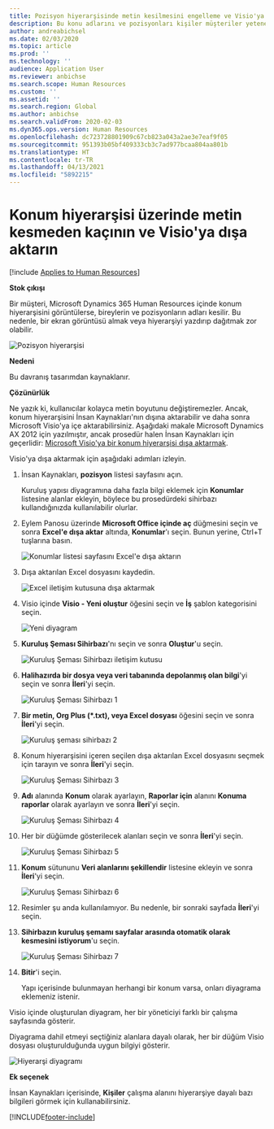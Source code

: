 ```yaml
---
title: Pozisyon hiyerarşisinde metin kesilmesini engelleme ve Visio'ya aktarma
description: Bu konu adlarını ve pozisyonları kişiler müşteriler yetenek için Microsoft Dynamics 365 Human Resources için hiyerarşi görüntülediğinizde nerede kesiliyor sorununu açıklar. Metin kesme, hiyerarşinin ekran görüntüsünün veya baskısının alınmasını zorlaştırabilir.
author: andreabichsel
ms.date: 02/03/2020
ms.topic: article
ms.prod: ''
ms.technology: ''
audience: Application User
ms.reviewer: anbichse
ms.search.scope: Human Resources
ms.custom: ''
ms.assetid: ''
ms.search.region: Global
ms.author: anbichse
ms.search.validFrom: 2020-02-03
ms.dyn365.ops.version: Human Resources
ms.openlocfilehash: dc723728801909c67cb823a043a2ae3e7eaf9f05
ms.sourcegitcommit: 951393b05bf409333cb3c7ad977bcaa804aa801b
ms.translationtype: HT
ms.contentlocale: tr-TR
ms.lasthandoff: 04/13/2021
ms.locfileid: "5892215"
---
```

# <a name="avoid-text-truncation-on-the-position-hierarchy-and-export-to-visio"></a>Konum hiyerarşisi üzerinde metin kesmeden kaçının ve Visio'ya dışa aktarın

[!include [Applies to Human Resources](../includes/applies-to-hr.md)]

**Stok çıkışı**

Bir müşteri, Microsoft Dynamics 365 Human Resources içinde konum hiyerarşisini görüntülerse, bireylerin ve pozisyonların adları kesilir. Bu nedenle, bir ekran görüntüsü almak veya hiyerarşiyi yazdırıp dağıtmak zor olabilir.

![Pozisyon hiyerarşisi](media/position-h.png)

**Nedeni**

Bu davranış tasarımdan kaynaklanır.

**Çözünürlük**

Ne yazık ki, kullanıcılar kolayca metin boyutunu değiştiremezler. Ancak, konum hiyerarşisini İnsan Kaynakları'nın dışına aktarabilir ve daha sonra Microsoft Visio'ya içe aktarabilirsiniz. Aşağıdaki makale Microsoft Dynamics AX 2012 için yazılmıştır, ancak prosedür halen İnsan Kaynakları için geçerlidir: [Microsoft Visio'ya bir konum hiyerarşisi dışa aktarmak](/dynamicsax-2012/appuser-itpro/export-a-position-hierarchy-to-microsoft-visio).

Visio'ya dışa aktarmak için aşağıdaki adımları izleyin.

1. İnsan Kaynakları, **pozisyon** listesi sayfasını açın.

    Kuruluş yapısı diyagramına daha fazla bilgi eklemek için **Konumlar** listesine alanlar ekleyin, böylece bu prosedürdeki sihirbazı kullandığınızda kullanılabilir olurlar.

2. Eylem Panosu üzerinde **Microsoft Office içinde aç** düğmesini seçin ve sonra **Excel'e dışa aktar** altında, **Konumlar**'ı seçin. Bunun yerine, Ctrl+T tuşlarına basın.

    ![Konumlar listesi sayfasını Excel'e dışa aktarın](media/org-admin.png)

3. Dışa aktarılan Excel dosyasını kaydedin.

    ![Excel iletişim kutusuna dışa aktarmak](media/export-excel.png)

4. Visio içinde **Visio - Yeni oluştur** öğesini seçin ve **İş** şablon kategorisini seçin.

    ![Yeni diyagram](media/new.png)

5. **Kuruluş Şeması Sihirbazı**'nı seçin ve sonra **Oluştur**'u seçin.

    ![Kuruluş Şeması Sihirbazı iletişim kutusu](media/orgchart-wizard.png)

6. **Halihazırda bir dosya veya veri tabanında depolanmış olan bilgi**'yi seçin ve sonra **İleri**'yi seçin.

    ![Kuruluş Şeması Sihirbazı 1](media/orgchart-wizard7.png)

7. **Bir metin, Org Plus (\*.txt), veya Excel dosyası** öğesini seçin ve sonra **İleri**'yi seçin.

    ![Kuruluş şeması sihirbazı 2](media/orgchart-wizard3.png)

8. Konum hiyerarşisini içeren seçilen dışa aktarılan Excel dosyasını seçmek için tarayın ve sonra **İleri**'yi seçin.

    ![Kuruluş Şeması Sihirbazı 3](media/orgchart-wizard2.png)

9. **Adı** alanında **Konum** olarak ayarlayın, **Raporlar için** alanını **Konuma raporlar** olarak ayarlayın ve sonra **İleri**'yi seçin.

    ![Kuruluş Şeması Sihirbazı 4](media/orgchart-wizard1.png)

10. Her bir düğümde gösterilecek alanları seçin ve sonra **İleri**'yi seçin.

    ![Kuruluş Şeması Sihirbazı 5](media/orgchart-wizard5.png)

11. **Konum** sütununu **Veri alanlarını şekillendir** listesine ekleyin ve sonra **İleri**'yi seçin.

    ![Kuruluş Şeması Sihirbazı 6](media/orgchart-wizard6.png)

12. Resimler şu anda kullanılamıyor. Bu nedenle, bir sonraki sayfada **İleri**'yi seçin.
13. **Sihirbazın kuruluş şemamı sayfalar arasında otomatik olarak kesmesini istiyorum**'u seçin.

    ![Kuruluş Şeması Sihirbazı 7](media/orgchart-wizard4.png)

14. **Bitir**'i seçin.

    Yapı içerisinde bulunmayan herhangi bir konum varsa, onları diyagrama eklemeniz istenir.

Visio içinde oluşturulan diyagram, her bir yöneticiyi farklı bir çalışma sayfasında gösterir.

Diyagrama dahil etmeyi seçtiğiniz alanlara dayalı olarak, her bir düğüm Visio dosyası oluşturulduğunda uygun bilgiyi gösterir.

![Hiyerarşi diyagramı](media/hierarchy.png)

**Ek seçenek**

İnsan Kaynakları içerisinde, **Kişiler** çalışma alanını hiyerarşiye dayalı bazı bilgileri görmek için kullanabilirsiniz.


[!INCLUDE[footer-include](../includes/footer-banner.md)]